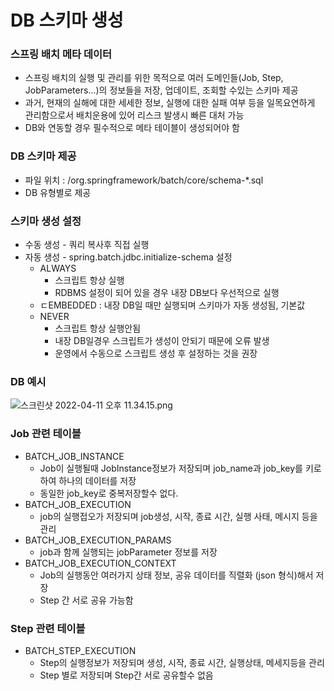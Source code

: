 # DB 스키마 생성

### 스프링 배치 메타 데이터

- 스프링 배치의 실행 및 관리를 위한 목적으로 여러 도메인들(Job, Step, JobParameters...)의 정보들을 저장, 업데이트, 조회할 수있는 스키마 제공
- 과거, 현재의 실해에 대한 세세한 정보, 실행에 대한 실패 여부 등을 일목요연하게 관리함으로서 배치운용에 있어 리스크 발생시 빠른 대처 가능
- DB와 연동할 경우 필수적으로 메타 테이블이 생성되어야 함

### DB 스키마 제공

- 파일 위치 : /org.springframework/batch/core/schema-*.sql
- DB 유형별로 제공

### 스키마 생성 설정

- 수동 생성  - 쿼리 복사후 직접 실행
- 자동 생성 - spring.batch.jdbc.initialize-schema 설정
    - ALWAYS
        - 스크립트 항상 실행
        - RDBMS 설정이 되어 있을 경우 내장 DB보다 우선적으로 실행
    - ㄷEMBEDDED : 내장 DB일 때만 실행되며 스키마가 자동 생성됨, 기본값
    - NEVER
        - 스크립트 항상 실행안됨
        - 내장 DB일경우 스크립트가 생성이 안되기 때문에 오류 발생
        - 운영에서 수동으로 스크립트 생성 후 설정하는 것을 권장
        

### DB 예시

![스크린샷 2022-04-11 오후 11.34.15.png](image/DB%20%E1%84%89%E1%85%B3%E1%84%8F%E1%85%B5%E1%84%86%E1%85%A1%20%20169b4/%E1%84%89%E1%85%B3%E1%84%8F%E1%85%B3%E1%84%85%E1%85%B5%E1%86%AB%E1%84%89%E1%85%A3%E1%86%BA_2022-04-11_%E1%84%8B%E1%85%A9%E1%84%92%E1%85%AE_11.34.15.png)

### Job 관련 테이블

- BATCH_JOB_INSTANCE
    - Job이 실행될때 JobInstance정보가 저장되며 job_name과 job_key를 키로 하여 하나의 데이터를 저장
    - 동일한 job_key로 중복저장할수 없다.
- BATCH_JOB_EXECUTION
    - job의 실행접오가 저장되며 job생성, 시작, 종료 시간, 실행 사태, 메시지 등을 관리
- BATCH_JOB_EXECUTION_PARAMS
    - job과 함께 실행되는 jobParameter 정보를 저장
- BATCH_JOB_EXECUTION_CONTEXT
    - Job의 실행동안 여러가지 상태 정보, 공유 데이터를 직렬화 (json 형식)해서 저장
    - Step 간 서로 공유 가능함

### Step 관련 테이블

- BATCH_STEP_EXECUTION
    - Step의 실행정보가 저장되며 생성, 시작, 종료 시간, 실행상태, 메세지등을 관리
    - Step 별로 저장되며 Step간 서로 공유할수 없음